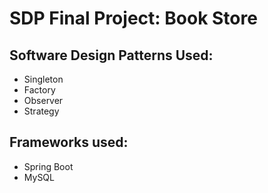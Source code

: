# SDP Final Project: Book Store

## Software Design Patterns Used:
- Singleton
- Factory
- Observer
- Strategy

## Frameworks used:
- Spring Boot
- MySQL
